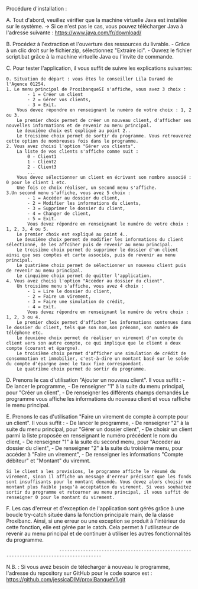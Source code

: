 Procédure d'installation : 

A. Tout d'abord, veuillez vérifier que la machine virtuelle Java est installée sur le système.
	-> Si ce n'est pas le cas, vous pouvez télécharger Java à l'adresse suivante : https://www.java.com/fr/download/

B. Procédez à l'extraction et l'ouverture des ressources du livrable.
		- Grâce à un clic droit sur le fichier.zip, sélectionnez "Extraire ici".
		- Ouvrez le fichier script.bat grâce à la machine virtuelle Java ou l'invite de commande.

C. Pour tester l'application, il vous suffit de suivre les explications suivantes:

	0. Situation de départ : vous êtes le conseiller Lila Durand de l'Agence 01254.
	1. Le menu principal de ProxibanqueSI s'affiche, vous avez 3 choix :
			- 1 = Créer un client 
			- 2 = Gérer vos clients,
			- 3 = Exit.
		Vous devez répondre en renseignant le numéro de votre choix : 1, 2 ou 3.
		Le premier choix permet de créer un nouveau client, d'afficher ses nouvelles informations et de revenir au menu principal.
		Le deuxième choix est expliqué au point 2..
		Le troisième choix permet de sortir du programme. Vous retrouverez cette option de nombreuses fois dans le programme.
	2. Vous avez choisi l'option "Gérer vos clients".
		La liste de vos clients s'affiche comme suit : 
			0 - Client1
			1 - Client2
			2 - Client3
			...
		Vous devez sélectionner un client en écrivant son nombre associé : 0 pour le client 1 etc.
		Une fois ce choix réaliser, un second menu s'affiche. 
	3.Un second menu s'affiche, vous avez 5 choix : 
			- 1 = Accéder au dossier du client,
			- 2 = Modifier les informations du clients, 
			- 3 = Supprimer le dossier du client, 
			- 4 = Changer de client, 
			- 5 = Exit.
			Vous devez répondre en renseignant le numéro de votre choix : 1, 2, 3, 4 ou 5.
		Le premier choix est expliqué au point 4..
		Le deuxième choix permet de modifier les informations du client sélectionné, de les affciher puis de revenir au menu principal. 
		Le troisième choix permet de supprimer le dossier d'un client ainsi que ses comptes et carte associés, puis de revenir au menu principal.
		Le quatrième choix permet de sélectionner un nouveau client puis de revenir au menu principal.
		Le cinquième choix permet de quitter l'application.  
	4. Vous avez choisi l'option "Accéder au dossier du client".
		Un troisième menu s'affiche, vous avez 4 choix : 
			- 1 = Lire le dossier du client, 
			- 2 = Faire un virement, 
			- 3 = Faire une simulation de crédit, 
			- 4 = Exit.
			Vous devez répondre en renseignant le numéro de votre choix : 1, 2, 3 ou 4.
		Le premier choix permet d'afficher les informations contenues dans le dossier du client, tels que son nom,son prénomn, son numéro de téléphone etc.
		Le deuxième choix permet de réaliser un virement d'un compte du client vers son autre compte, ce qui implique que le client a deux compte (courant et épargne).
		Le troisième choix permet d'afficher une simulation de crédit de consommation et immobilier, c'est-à-dire un montant basé sur le solde du compte d'épargne avec le taux fixe correspondant.
		Le quatrième choix permet de sortir du programme.

D. Prenons le cas d'utilisation "Ajouter un nouveau client". Il vous suffit :
		- De lancer le programme,
		- De renseigner "1" à la suite du menu principal, pour "Créer un client",
		- De renseigner les différents champs demandés
	Le programme vous affiche les informations du nouveau client et vous raffiche le menu principal. 

E. Prenons le cas d'utilisation "Faire un virement de compte à compte pour un client". Il vous suffit : 
	- De lancer le programme, 
	- De renseigner "2" à la suite du menu principal, pour "Gérer un dossier client",
	- De choisir un client parmi la liste proposée en renseignant le numéro précédent le nom du client,
	- De renseigner "1" à la suite du second menu, pour "Acceder au dossier du client",
	- De renseigner "2" à la suite du troisième menu, pour accéder à "Faire un virement", 
	- De renseigner les informations "Compte débiteur" et "Montant" du viremnt.

	Si le client a les provisions, le programme affiche le résumé du virement, sinon il affiche un message d'erreur précisant que les fonds sont insuffisants pour le montant demandé. Vous devez alors choisir un montant plus faible jusqu'à acceptation du virement. Si vous souhaitez sortir du programme et retourner au menu principal, il vous suffit de renseigner 0 pour le montant du virement. 

F. Les cas d'erreur et d'exception de l'application sont gérés grâce à une boucle try-catch située dans la fonction principale main, de la classe Proxibanc. Ainsi, si une erreur ou une exception se produit à l'intérieur de cette fonction, elle est gérée par le catch. Cela permet à l'utilisateur de revenir au menu principal et de continuer à utiliser les autres fonctionnalités du programme.

						--------------------------------------------------------------------------------------
						
N.B. : Si vous avez besoin de télécharger à nouveau le programme, l'adresse du repository sur GitHub pour le code source est :
		https://github.com/jessicaDIM/proxiBanqueV1.git